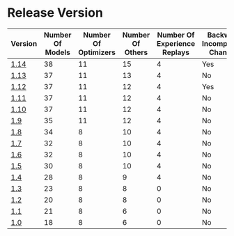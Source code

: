 # Release Version

| Version                           | Number Of Models | Number Of Optimizers | Number Of Others | Number Of Experience Replays | Backward Incompatible Changes |
|-----------------------------------|------------------|----------------------|------------------|------------------------------| ------------------------------|
| [1.14](Release/1-14.md)           | 38               | 11                   | 15               | 4                            | Yes                           |
| [1.13](Release/1-13.md)           | 37               | 11                   | 13               | 4                            | No                            |
| [1.12](Release/1-12.md)           | 37               | 11                   | 12               | 4                            | Yes                           |
| [1.11](Release/1-11.md)           | 37               | 11                   | 12               | 4                            | No                            |
| [1.10](Release/1-10.md)           | 37               | 11                   | 12               | 4                            | No                            |
| [1.9](Release/1-9.md)             | 35               | 11                   | 12               | 4                            | No                            |
| [1.8](Release/1-8.md)             | 34               | 8                    | 10               | 4                            | No                            |
| [1.7](Release/1-7.md)             | 32               | 8                    | 10               | 4                            | No                            |
| [1.6](Release/1-6.md)             | 32               | 8                    | 10               | 4                            | No                            |
| [1.5](Release/1-5.md)             | 30               | 8                    | 10               | 4                            | No                            |
| [1.4](Release/1-4.md)             | 28               | 8                    | 9                | 4                            | No                            |
| [1.3](Release/1-3.md)             | 23               | 8                    | 8                | 0                            | No                            |
| [1.2](Release/1-2.md)             | 20               | 8                    | 8                | 0                            | No                            |
| [1.1](Release/1-1.md)             | 21               | 8                    | 6                | 0                            | No                            |
| [1.0](Release/1-0.md)             | 18               | 8                    | 6                | 0                            | No                            |
